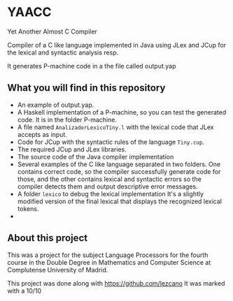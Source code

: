 # YAACC
Yet Another Almost C Compiler

Compiler of a C like language implemented in Java using JLex and JCup for the lexical and syntactic analysis resp. 

It generates P-machine code in a the file called output.yap

## What you will find in this repository

- An example of output.yap.
- A Haskell implementation of a P-machine, so you can test the generated code. It is in the folder P-machine.
- A file named `AnalizadorLexicoTiny.l` with the lexical code that JLex accepts as input.
- Code for JCup with the syntactic rules of the language `Tiny.cup`.
- The required JCup and JLex libraries.
- The source code of the Java compiler implementation 
- Several examples of the C like language separated in two folders. One contains correct code, so the compiler successfully generate code for those, and the other contains lexical and syntactic errors so the compiler detects them and output descriptive error messages.
- A folder `lexico` to debug the lexical implementation It's a slightly modified version of the final lexical that displays the recognized lexical tokens.
- 
## About this project

This was a project for the subject Language Processors for the fourth course in the Double Degree in Mathematics and Computer Science at Complutense University of Madrid.

This project was done along with https://github.com/lezcano
It was marked with a 10/10
